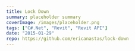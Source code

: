 ```yaml
---
title: Lock Down
summary: placeholder summary
coverImage: /images/placeholder.png
tags: ["C#.Net", "Revit", "Revit API"]
date: "2015-01-29"
repo: https://github.com/ericanastas/lock-down
---
```

